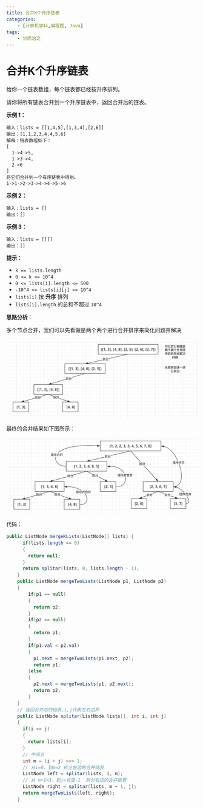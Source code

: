 ```yaml
---
title: 合并K个升序链表
categories:
    - [计算机学科,编程题, Java]
tags:
    - 分而治之
---
```


# 合并K个升序链表

给你一个链表数组，每个链表都已经按升序排列。

请你将所有链表合并到一个升序链表中，返回合并后的链表。

 

**示例 1：**

```
输入：lists = [[1,4,5],[1,3,4],[2,6]]
输出：[1,1,2,3,4,4,5,6]
解释：链表数组如下：
[
  1->4->5,
  1->3->4,
  2->6
]
将它们合并到一个有序链表中得到。
1->1->2->3->4->4->5->6
```

**示例 2：**

```
输入：lists = []
输出：[]
```

**示例 3：**

```
输入：lists = [[]]
输出：[]
```

 

**提示：**

-  `k == lists.length`
-  `0 <= k <= 10^4`
-  `0 <= lists[i].length <= 500`
-  `-10^4 <= lists[i][j] <= 10^4`
-  `lists[i]` 按 **升序** 排列
-  `lists[i].length` 的总和不超过 `10^4`

**思路分析**：

多个节点合并，我们可以先看做是两个两个进行合并排序来简化问题并解决

![image-20240103205628725](https://raw.githubusercontent.com/PigPigLetsGo/imeages/master/202401032056809.png)

最终的合并结果如下图所示：

![image-20240103210710426](https://raw.githubusercontent.com/PigPigLetsGo/imeages/master/202401032107504.png)

代码：

```java
public ListNode mergeKLists(ListNode[] lists) {
      if(lists.length == 0)
      {
        return null;
      }
      return splitar(lists, 0, lists.length - 1);
    }
    public ListNode mergeTwoLists(ListNode p1, ListNode p2)
    {
        if(p1 == null)
        {
          return p2;
        }
        if(p2 == null)
        {
          return p1;
        }
        if(p1.val < p2.val)
        {
          p1.next = mergeTwoLists(p1.next, p2);
          return p1;
        }else
        {
          p2.next = mergeTwoLists(p1, p2.next);
          return p2;
        }
    }
    // 返回合并后的链表,i,j代表左右边界
    public ListNode splitar(ListNode lists[], int i, int j)
    {
      if(i == j)
      {
        return lists[i];
      }
      // 中间点
      int m = (i + j) >>> 1;
      // 从i=0，到m=2 拆分左边的合并链表
      ListNode left = splitar(lists, i, m);
      // 从 m+1=3，到j=长度-1  拆分右边的合并链表
      ListNode right = splitar(lists, m + 1, j);
      return mergeTwoLists(left, right);
    }
```

